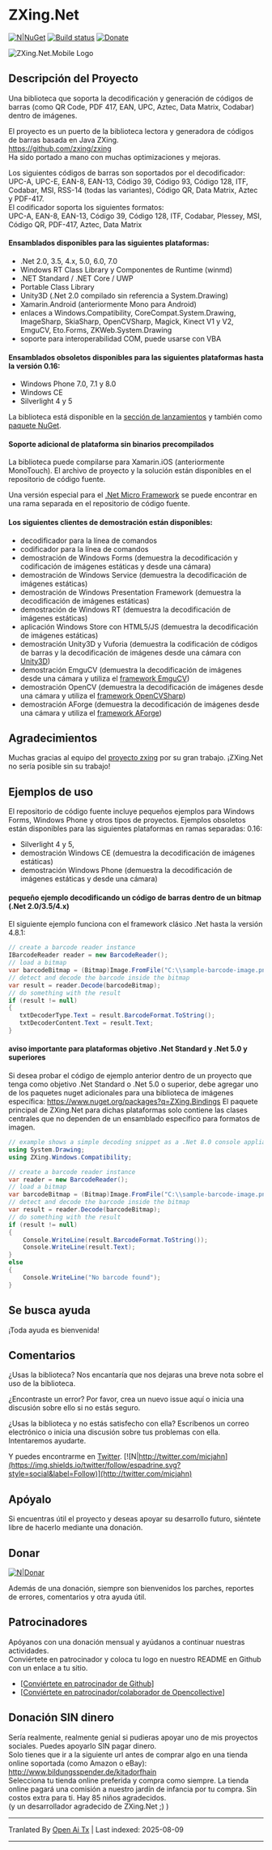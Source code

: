 # ZXing.Net 

[![N|NuGet](https://img.shields.io/nuget/v/ZXing.Net.svg)](https://www.nuget.org/packages/ZXing.Net/)
[![Build status](https://ci.appveyor.com/api/projects/status/49uvsxpw3ak9jtmm?svg=true)](https://ci.appveyor.com/project/MichaelJahn/zxing-net)
[![Donate](https://img.shields.io/badge/%F0%9F%92%99-Donate%20%2F%20Support%20Us-blue.svg)](#donate)

![ZXing.Net.Mobile Logo](https://raw.githubusercontent.com/micjahn/ZXing.Net/master/Icons/logo.jpg)

## Descripción del Proyecto
Una biblioteca que soporta la decodificación y generación de códigos de barras (como QR Code, PDF 417, EAN, UPC, Aztec, Data Matrix, Codabar) dentro de imágenes.

El proyecto es un puerto de la biblioteca lectora y generadora de códigos de barras basada en Java ZXing.  
https://github.com/zxing/zxing  
Ha sido portado a mano con muchas optimizaciones y mejoras.

Los siguientes códigos de barras son soportados por el decodificador:
UPC-A, UPC-E, EAN-8, EAN-13, Código 39, Código 93, Código 128, ITF, Codabar, MSI, RSS-14 (todas las variantes), Código QR, Data Matrix, Aztec y PDF-417.  
El codificador soporta los siguientes formatos:  
UPC-A, EAN-8, EAN-13, Código 39, Código 128, ITF, Codabar, Plessey, MSI, Código QR, PDF-417, Aztec, Data Matrix

#### Ensamblados disponibles para las siguientes plataformas:

* .Net 2.0, 3.5, 4.x, 5.0, 6.0, 7.0
* Windows RT Class Library y Componentes de Runtime (winmd)
* .NET Standard / .NET Core / UWP
* Portable Class Library
* Unity3D (.Net 2.0 compilado sin referencia a System.Drawing)
* Xamarin.Android (anteriormente Mono para Android)
* enlaces a Windows.Compatibility, CoreCompat.System.Drawing, ImageSharp, SkiaSharp, OpenCVSharp, Magick, Kinect V1 y V2, EmguCV, Eto.Forms, ZKWeb.System.Drawing
* soporte para interoperabilidad COM, puede usarse con VBA

#### Ensamblados obsoletos disponibles para las siguientes plataformas hasta la versión 0.16:
* Windows Phone 7.0, 7.1 y 8.0
* Windows CE
* Silverlight 4 y 5

La biblioteca está disponible en la [sección de lanzamientos](https://github.com/micjahn/ZXing.Net/releases) y también como [paquete NuGet](https://www.nuget.org/packages/ZXing.Net/).

#### Soporte adicional de plataforma sin binarios precompilados
La biblioteca puede compilarse para Xamarin.iOS (anteriormente MonoTouch). El archivo de proyecto y la solución están disponibles en el repositorio de código fuente.

Una versión especial para el [.Net Micro Framework](http://www.microsoft.com/netmf/) se puede encontrar en una rama separada en el repositorio de código fuente.

#### Los siguientes clientes de demostración están disponibles:

* decodificador para la línea de comandos
* codificador para la línea de comandos
* demostración de Windows Forms (demuestra la decodificación y codificación de imágenes estáticas y desde una cámara)
* demostración de Windows Service (demuestra la decodificación de imágenes estáticas)
* demostración de Windows Presentation Framework (demuestra la decodificación de imágenes estáticas)
* demostración de Windows RT (demuestra la decodificación de imágenes estáticas)
* aplicación Windows Store con HTML5/JS (demuestra la decodificación de imágenes estáticas)
* demostración Unity3D y Vuforia (demuestra la codificación de códigos de barras y la decodificación de imágenes desde una cámara con [Unity3D](http://unity3d.com/))
* demostración EmguCV (demuestra la decodificación de imágenes desde una cámara y utiliza el [framework EmguCV](http://www.emgu.com/))
* demostración OpenCV (demuestra la decodificación de imágenes desde una cámara y utiliza el [framework OpenCVSharp](https://github.com/shimat/opencvsharp/))
* demostración AForge (demuestra la decodificación de imágenes desde una cámara y utiliza el [framework AForge](http://www.aforgenet.com/))

## Agradecimientos
Muchas gracias al equipo del [proyecto zxing](https://github.com/zxing/zxing) por su gran trabajo. ¡ZXing.Net no sería posible sin su trabajo!
## Ejemplos de uso
El repositorio de código fuente incluye pequeños ejemplos para Windows Forms, Windows Phone y otros tipos de proyectos.
Ejemplos obsoletos están disponibles para las siguientes plataformas en ramas separadas:
0.16: 
* Silverlight 4 y 5,
* demostración Windows CE (demuestra la decodificación de imágenes estáticas)
* demostración Windows Phone (demuestra la decodificación de imágenes estáticas y desde una cámara)

#### pequeño ejemplo decodificando un código de barras dentro de un bitmap (.Net 2.0/3.5/4.x)
El siguiente ejemplo funciona con el framework clásico .Net hasta la versión 4.8.1:

```csharp
// create a barcode reader instance
IBarcodeReader reader = new BarcodeReader();
// load a bitmap
var barcodeBitmap = (Bitmap)Image.FromFile("C:\\sample-barcode-image.png");
// detect and decode the barcode inside the bitmap
var result = reader.Decode(barcodeBitmap);
// do something with the result
if (result != null)
{
   txtDecoderType.Text = result.BarcodeFormat.ToString();
   txtDecoderContent.Text = result.Text;
}
```
#### aviso importante para plataformas objetivo .Net Standard y .Net 5.0 y superiores
Si desea probar el código de ejemplo anterior dentro de un proyecto que tenga como objetivo .Net Standard o .Net 5.0 o superior, debe agregar uno de los
paquetes nuget adicionales para una biblioteca de imágenes específica: https://www.nuget.org/packages?q=ZXing.Bindings
El paquete principal de ZXing.Net para dichas plataformas solo contiene las clases centrales que no dependen de un ensamblado específico para formatos de imagen.

```csharp
// example shows a simple decoding snippet as a .Net 8.0 console appliation which uses the ZXing.Windows.Compatibility package
using System.Drawing;
using ZXing.Windows.Compatibility;

// create a barcode reader instance
var reader = new BarcodeReader();
// load a bitmap
var barcodeBitmap = (Bitmap)Image.FromFile("C:\\sample-barcode-image.png");
// detect and decode the barcode inside the bitmap
var result = reader.Decode(barcodeBitmap);
// do something with the result
if (result != null)
{
    Console.WriteLine(result.BarcodeFormat.ToString());
    Console.WriteLine(result.Text);
}
else
{
    Console.WriteLine("No barcode found");
}
```
## Se busca ayuda
¡Toda ayuda es bienvenida!
## Comentarios
¿Usas la biblioteca?
Nos encantaría que nos dejaras una breve nota sobre el uso de la biblioteca.

¿Encontraste un error?
Por favor, crea un nuevo issue aquí o inicia una discusión sobre ello si no estás seguro.

¿Usas la biblioteca y no estás satisfecho con ella?
Escríbenos un correo electrónico o inicia una discusión sobre tus problemas con ella. Intentaremos ayudarte.

Y puedes encontrarme en [Twitter](http://twitter.com/micjahn).
[![N|http://twitter.com/micjahn](https://img.shields.io/twitter/follow/espadrine.svg?style=social&label=Follow)](http://twitter.com/micjahn)
## Apóyalo
Si encuentras útil el proyecto y deseas apoyar su desarrollo futuro, siéntete libre de hacerlo mediante una donación.

## Donar

[![N|Donar](https://www.paypal.com/en_US/i/btn/btn_donateCC_LG_global.gif)](https://www.paypal.com/cgi-bin/webscr?cmd=_s-xclick&hosted_button_id=BYHN42UHPA86E)

Además de una donación, siempre son bienvenidos los parches, reportes de errores, comentarios y otra ayuda útil.

## Patrocinadores

Apóyanos con una donación mensual y ayúdanos a continuar nuestras actividades.  
Conviértete en patrocinador y coloca tu logo en nuestro README en Github con un enlace a tu sitio.  
* [[Conviértete en patrocinador de Github](https://github.com/sponsors/micjahn)]
* [[Conviértete en patrocinador/colaborador de Opencollective](https://opencollective.com/zxingnet)]

## Donación SIN dinero
Sería realmente, realmente genial si pudieras apoyar uno de mis proyectos sociales. Puedes apoyarlo SIN pagar dinero.  
Solo tienes que ir a la siguiente url antes de comprar algo en una tienda online soportada (como Amazon o eBay):  
http://www.bildungsspender.de/kitadorfhain  
Selecciona tu tienda online preferida y compra como siempre. La tienda online pagará una comisión a nuestro jardín de infancia por tu compra. Sin costos extra para ti. Hay 85 niños agradecidos.  
(y un desarrollador agradecido de ZXing.Net ;) )


---

Tranlated By [Open Ai Tx](https://github.com/OpenAiTx/OpenAiTx) | Last indexed: 2025-08-09

---